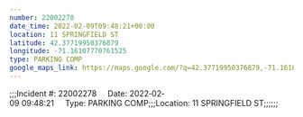 ```yaml
---
number: 22002278
date_time: 2022-02-09T09:48:21+00:00
location: 11 SPRINGFIELD ST
latitude: 42.37719950376879
longitude: -71.16107770761525
type: PARKING COMP
google_maps_link: https://maps.google.com/?q=42.37719950376879,-71.16107770761525
---
```


;;;Incident #: 22002278     Date: 2022‐02‐09 09:48:21     Type: PARKING COMP;;;Location: 11 SPRINGFIELD ST;;;;;;
